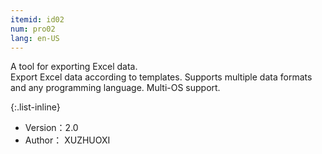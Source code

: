 ```yaml
---
itemid: id02
num: pro02
lang: en-US
---
```


A tool for exporting Excel data.  
Export Excel data according to templates. Supports multiple data formats and any programming language. Multi-OS support.  

{:.list-inline} 

+ Version：2.0   
+ Author： XUZHUOXI   

